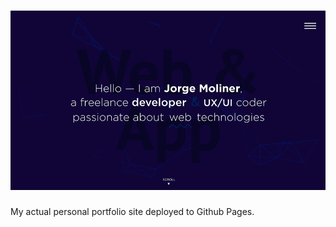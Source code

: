# ![whoisjorge.me](/static/img/mockup.gif)

My actual personal portfolio site deployed to Github Pages.
